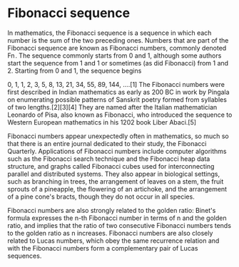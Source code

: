 <h1>Fibonacci sequence</h1>

<p>In mathematics, the Fibonacci sequence is a sequence in which each number is the sum of the two preceding ones. Numbers that are part of the Fibonacci sequence are known as Fibonacci numbers, commonly denoted Fn . The sequence commonly starts from 0 and 1, although some authors start the sequence from 1 and 1 or sometimes (as did Fibonacci) from 1 and 2. Starting from 0 and 1, the sequence begins

0, 1, 1, 2, 3, 5, 8, 13, 21, 34, 55, 89, 144, ....[1]
The Fibonacci numbers were first described in Indian mathematics as early as 200 BC in work by Pingala on enumerating possible patterns of Sanskrit poetry formed from syllables of two lengths.[2][3][4] They are named after the Italian mathematician Leonardo of Pisa, also known as Fibonacci, who introduced the sequence to Western European mathematics in his 1202 book Liber Abaci.[5]

Fibonacci numbers appear unexpectedly often in mathematics, so much so that there is an entire journal dedicated to their study, the Fibonacci Quarterly. Applications of Fibonacci numbers include computer algorithms such as the Fibonacci search technique and the Fibonacci heap data structure, and graphs called Fibonacci cubes used for interconnecting parallel and distributed systems. They also appear in biological settings, such as branching in trees, the arrangement of leaves on a stem, the fruit sprouts of a pineapple, the flowering of an artichoke, and the arrangement of a pine cone's bracts, though they do not occur in all species.

Fibonacci numbers are also strongly related to the golden ratio: Binet's formula expresses the n-th Fibonacci number in terms of n and the golden ratio, and implies that the ratio of two consecutive Fibonacci numbers tends to the golden ratio as n increases. Fibonacci numbers are also closely related to Lucas numbers, which obey the same recurrence relation and with the Fibonacci numbers form a complementary pair of Lucas sequences.</p>
